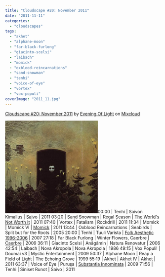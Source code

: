 ```yaml
---
title: "Cloudscape #20: November 2011"
date: "2011-11-11"
categories: 
  - "cloudscapes"
tags: 
  - "akhet"
  - "alphane-moon"
  - "far-black-furlong"
  - "giacinto-scelsi"
  - "laibach"
  - "momick"
  - "oxblood-reincarnations"
  - "sand-snowman"
  - "tenhi"
  - "voice-of-eye"
  - "vortex"
  - "vox-populi"
coverImage: "2011_11.jpg"
---
```


[Cloudscape #20: November 2011](http://www.mixcloud.com/eveningoflight/cloudscape-20-november-2011/?utm_source=widget&utm_medium=web&utm_campaign=base_links&utm_term=resource_link) by [Evening Of Light](http://www.mixcloud.com/eveningoflight/?utm_source=widget&utm_medium=web&utm_campaign=base_links&utm_term=profile_link) on [Mixcloud](http://www.mixcloud.com/?utm_source=widget&utm_medium=web&utm_campaign=base_links&utm_term=homepage_link)

![](images/2011_11.jpg "2011_11")00:00 | Tenhi | Saivon Kimallus | [Saivo](http://www.eveningoflight.nl/2011/12/28/review-tenhi-saivo-2011/ "Review: Tenhi – Saivo (2011)") | 2011 03:20 | Sand Snowman | Regal Season | [The World's Not Worth It](http://www.eveningoflight.nl/2011/11/21/review-sand-snowman-the-worlds-not-worth-it-2011/ "Review: Sand Snowman – The World’s Not Worth It (2011)") | 2011 07:40 | Vortex | Fatalism | Rockdrill | 2011 11:34 | Momick | Momick VI | [Momick](http://www.eveningoflight.nl/2011/10/20/review-momick-2011/ "Review: Momick (2011)") | 2011 13:44 | Oxblood Reincarnations | Seabirds | Split but for the Roots | 2005 20:00 | Tenhi | Tuuli Varista | [Folk Aesthetic 1996-2006](http://www.eveningoflight.nl/2008/01/01/review-tenhi-folk-aesthetic-1996-2006-2007/ "Review: Tenhi – Folk Aesthetic 1996-2006 (2007)") | 2007 27:18 | Far Black Furlong | Winter Flowers, Caerbre | [Caerbre](http://www.eveningoflight.nl/2009/06/03/review-far-black-furlong-caerbre-2009/ "Review: Far Black Furlong – Caerbre (2009)") | 2009 36:11 | Giacinto Scelsi | Anâgâmin | Natura Renovatur | 2006 42:54 | Laibach | Nova Akropola | Nova Akropola | 1986 49:15 | Vox Populi! | Doumai v3 | Mystic Entertainment | 2009 50:37 | Alphane Moon | Reap a Field of Light | The Echoing Grove | 1999 55:19 | Akhet | Akhet IV | Akhet | 2011 63:37 | Voice of Eye | Puruşa | [Substantia Innominata](http://www.eveningoflight.nl/2011/10/31/october-2011-short-reviews/ "October 2011 Short Reviews") | 2009 71:56 | Tenhi | Siniset Runot | Saivo | 2011
